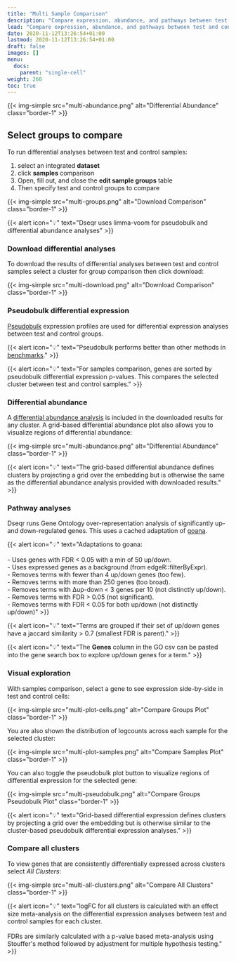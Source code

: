 ```yaml
---
title: "Multi Sample Comparison"
description: "Compare expression, abundance, and pathways between test and control samples."
lead: "Compare expression, abundance, and pathways between test and control samples."
date: 2020-11-12T13:26:54+01:00
lastmod: 2020-11-12T13:26:54+01:00
draft: false
images: []
menu: 
  docs:
    parent: "single-cell"
weight: 260
toc: true
---
```


{{< img-simple src="multi-abundance.png" alt="Differential Abundance" class="border-1" >}}

## Select groups to compare

To run differential analyses between test and control samples:
1. select an integrated **dataset**
2. click **samples** comparison
3. Open, fill out, and close the **edit sample groups** table
4. Then specify test and control groups to compare

{{< img-simple src="multi-groups.png" alt="Download Comparison" class="border-1" >}}

<!-- {{< alert icon="💡" text="Pairs are used to indicate paired samples - e.g. same individual pre/post treatment. Sample pairs will be used as a blocking variable for pseudobulk mixed-effect differential expression analyses with <a href='https://bioconductor.org/packages/release/bioc/html/limma.html'>limma</a>." >}} -->

{{< alert icon="💡" text="Dseqr uses limma-voom for pseudobulk and differential abundance analyses" >}}

### Download differential analyses

To download the results of differential analyses between test and control samples select a cluster for group comparison then click download:

{{< img-simple src="multi-download.png" alt="Download Comparison" class="border-1" >}}

### Pseudobulk differential expression

[Pseudobulk](http://bioconductor.org/books/release/OSCA/multi-sample-comparisons.html#differential-expression-between-conditions) expression profiles are used for differential expression analyses between test and control groups.

{{< alert icon="💡" text="Pseudobulk performs better than other methods in <a href='https://www.biorxiv.org/content/biorxiv/early/2019/07/26/713412.full.pdf'>benchmarks</a>." >}}

{{< alert icon="💡" text="For samples comparison, genes are sorted by pseudobulk differential expression p-values. This compares the selected cluster between test and control samples." >}}

### Differential abundance

A [differential abundance analysis](http://bioconductor.org/books/release/OSCA/multi-sample-comparisons.html#differential-abundance) is included in the downloaded results for any cluster. A grid-based differential abundance plot also allows you to visualize regions of differential abundance: 

{{< img-simple src="multi-abundance.png" alt="Differential Abundance" class="border-1" >}}

{{< alert icon="💡" text="The grid-based differential abundance defines clusters by projecting a grid over the embedding but is otherwise the same as the differential abundance analysis provided with downloaded results." >}}
### Pathway analyses

Dseqr runs Gene Ontology over-representation analysis of significantly up- and down-regulated genes. This uses a cached adaptation of [goana](https://www.bioconductor.org/packages/devel/workflows/vignettes/RnaSeqGeneEdgeRQL/inst/doc/edgeRQL.html#pathway-analysis).

{{< alert icon="💡" text="Adaptations to goana:</br></br>- Uses genes with FDR < 0.05 with a min of 50 up/down.</br>- Uses expressed genes as a background (from edgeR::filterByExpr).</br>- Removes terms with fewer than 4 up/down genes (too few).</br>- Removes terms with more than 250 genes (too broad).</br>- Removes terms with Δup-down < 3 genes per 10 (not distinctly up/down).</br>- Removes terms with FDR > 0.05 (not significant).</br>- Removes terms with FDR < 0.05 for both up/down (not distinctly up/down)" >}}

{{< alert icon="💡" text="Terms are grouped if their set of up/down genes have a jaccard similarity > 0.7 (smallest FDR is parent)." >}}

{{< alert icon="💡" text="The <b>Genes</b> column in the GO csv can be pasted into the gene search box to explore up/down genes for a term." >}}

### Visual exploration

With samples comparison, select a gene to see expression side-by-side in test and control cells:

{{< img-simple src="multi-plot-cells.png" alt="Compare Groups Plot" class="border-1" >}}

You are also shown the distribution of logcounts across each sample for the selected cluster:

{{< img-simple src="multi-plot-samples.png" alt="Compare Samples Plot" class="border-1" >}}

You can also toggle the pseudobulk plot button to visualize regions of differential expression for the selected gene:

{{< img-simple src="multi-pseudobulk.png" alt="Compare Groups Pseudobulk Plot" class="border-1" >}}

{{< alert icon="💡" text="Grid-based differential expression defines clusters by projecting a grid over the embedding but is otherwise similar to the cluster-based pseudobulk differential expression analyses." >}}

### Compare all clusters

To view genes that are consistently differentially expressed across clusters select *All Clusters*:

{{< img-simple src="multi-all-clusters.png" alt="Compare All Clusters" class="border-1" >}}

{{< alert icon="💡" text="logFC for all clusters is calculated with an effect size meta-analysis on the differential expression analyses between test and control samples for each cluster.</br></br> FDRs are similarly calculated with a p-value based meta-analysis using Stouffer's method followed by adjustment for multiple hypothesis testing." >}}
